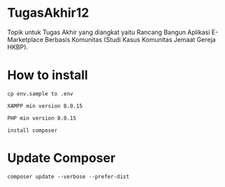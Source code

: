 # TugasAkhir12

Topik untuk Tugas Akhir yang diangkat yaitu Rancang Bangun Aplikasi E-Marketplace Berbasis Komunitas (Studi Kasus Komunitas Jemaat Gereja HKBP).

# How to install
`cp env.sample to .env`

`XAMPP min version 8.0.15`

`PHP min version 8.0.15`

`install composer`

# Update Composer
`composer update --verbose --prefer-dist`
